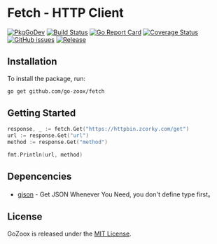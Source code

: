 # Fetch - HTTP Client

[![PkgGoDev](https://pkg.go.dev/badge/github.com/go-zoox/fetch)](https://pkg.go.dev/github.com/go-zoox/fetch)
[![Build Status](https://github.com/go-zoox/fetch/actions/workflows/ci.yml/badge.svg?branch=master)](https://github.com/go-zoox/fetch/actions/workflows/ci.yml)
[![Go Report Card](https://goreportcard.com/badge/github.com/go-zoox/fetch)](https://goreportcard.com/report/github.com/go-zoox/fetch)
[![Coverage Status](https://coveralls.io/repos/github/go-zoox/fetch/badge.svg?branch=master)](https://coveralls.io/github/go-zoox/fetch?branch=master)
[![GitHub issues](https://img.shields.io/github/issues/go-zoox/fetch.svg)](https://github.com/go-zoox/fetch/issues)
[![Release](https://img.shields.io/github/tag/go-zoox/fetch.svg?label=Release)](https://github.com/go-zoox/fetch/releases)

## Installation
To install the package, run:
```bash
go get github.com/go-zoox/fetch
```

## Getting Started

```go
response, _ := fetch.Get("https://httpbin.zcorky.com/get")
url := response.Get("url")
method := response.Get("method")

fmt.Println(url, method)
```

## Depencencies
* [gjson](github.com/tidwall/gjson) - Get JSON Whenever You Need, you don't define type first。

## License
GoZoox is released under the [MIT License](./LICENSE).